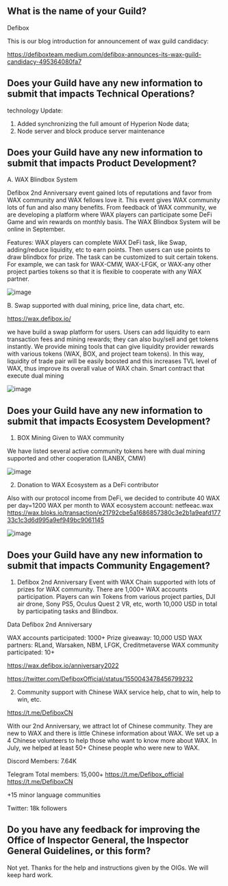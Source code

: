 ## What is the name of your Guild?

Defibox

This is our blog introduction for announcement of wax guild candidacy:

https://defiboxteam.medium.com/defibox-announces-its-wax-guild-candidacy-495364080fa7


## Does your Guild have any new information to submit that impacts Technical Operations?

technology Update:
1. Added synchronizing the full amount of Hyperion Node data;
2. Node server and block produce server maintenance



## Does your Guild have any new information to submit that impacts Product Development?

A. WAX Blindbox System

Defibox 2nd Anniversary event gained lots of reputations and favor from WAX community and WAX fellows love it. This event gives WAX community lots of fun and also many benefits. From feedback of WAX community, we are developing a platform where WAX players can participate some DeFi Game and win rewards on monthly basis. The WAX Blindbox System will be online in September.


Features: WAX players can complete WAX DeFi task, like Swap, adding/reduce liquidity, etc to earn points. Then users can use points to draw blindbox for prize. The task can be customized to suit certain tokens. For example, we can task for WAX-CMW, WAX-LFGK, or WAX-any other project parties tokens so that it is flexible to cooperate with any WAX partner.
 
![image](https://user-images.githubusercontent.com/93515916/187582185-3755c392-d525-46ce-9395-f602c99bac56.png)


B. Swap supported with dual mining, price line, data chart, etc.

https://wax.defibox.io/

we have build a swap platform for users. Users can add liquidity to earn transaction fees and mining rewards; they can also buy/sell and get tokens instantly. We provide mining tools that can give liquidity provider rewards with various tokens (WAX, BOX, and project team tokens). In this way, liquidity of trade pair will be easily boosted and this increases TVL level of WAX, thus improve its overall value of WAX chain. Smart contract that execute dual mining
 
![image](https://user-images.githubusercontent.com/93515916/187582269-c5dc65d4-1a08-4389-a987-c16ca027584d.png)



## Does your Guild have any new information to submit that impacts Ecosystem Development?
1. BOX Mining Given to WAX community

We have listed several active community tokens here with dual mining supported and other cooperation (LANBX, CMW)	
 
![image](https://user-images.githubusercontent.com/93515916/187582339-fd83f39c-b3cd-47c3-9536-9c5d3bd71615.png)


2. Donation to WAX Ecosystem as a DeFi contributor

Also with our protocol income from DeFi, we decided to contribute 40 WAX per day=1200 WAX per month to WAX ecosystem account: netfeeac.wax
https://wax.bloks.io/transaction/e21792cbe5a1686857380c3e2b1a9eafd17733c1c3d6d995a9ef949bc9061145

![image](https://user-images.githubusercontent.com/93515916/187582419-0c50b902-68d3-4c68-82da-e4ac4cb9f710.png)


## Does your Guild have any new information to submit that impacts Community Engagement?

1. Defibox 2nd Anniversary Event with WAX Chain supported with lots of prizes for WAX community. There are 1,000+ WAX accounts participation. Players can win Tokens from various project parties, DJI air drone, Sony PS5, Oculus Quest 2 VR, etc, worth 10,000 USD in total by participating tasks and Blindbox.

Data Defibox 2nd Anniversary

WAX accounts participated: 1000+
Prize giveaway: 10,000 USD
WAX partners: RLand, Warsaken, NBM, LFGK, Creditmetaverse
WAX community participated: 10+


https://wax.defibox.io/anniversary2022

https://twitter.com/DefiboxOfficial/status/1550043478456799232
 

2. Community support with Chinese WAX service help, chat to win, help to win, etc.

https://t.me/DefiboxCN

With our 2nd Anniversary, we attract lot of Chinese community. They are new to WAX and there is little Chinese information about WAX. We set up a 4 Chinese volunteers to help those who want to know more about WAX. In July, we helped at least 50+ Chinese people who were new to WAX.


Discord
Members: 7.64K

Telegram
Total members: 15,000+
https://t.me/Defibox_official
https://t.me/DefiboxCN

+15 minor language communities

Twitter: 18k followers

## Do you have any feedback for improving the Office of Inspector General, the Inspector General Guidelines, or this form?

Not yet. Thanks for the help and instructions given by the OIGs. We will keep hard work.

